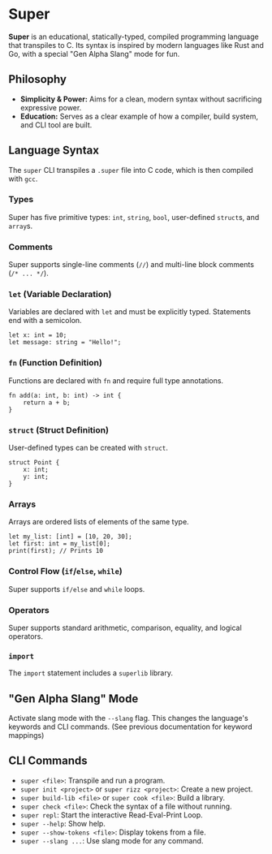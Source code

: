 # Super

**Super** is an educational, statically-typed, compiled programming language that transpiles to C. Its syntax is inspired by modern languages like Rust and Go, with a special "Gen Alpha Slang" mode for fun.

## Philosophy

*   **Simplicity & Power:** Aims for a clean, modern syntax without sacrificing expressive power.
*   **Education:** Serves as a clear example of how a compiler, build system, and CLI tool are built.

## Language Syntax

The `super` CLI transpiles a `.super` file into C code, which is then compiled with `gcc`.

### Types

Super has five primitive types: `int`, `string`, `bool`, user-defined `struct`s, and `array`s.

### Comments

Super supports single-line comments (`//`) and multi-line block comments (`/* ... */`).

### `let` (Variable Declaration)

Variables are declared with `let` and must be explicitly typed. Statements end with a semicolon.

```super
let x: int = 10;
let message: string = "Hello!";
```

### `fn` (Function Definition)

Functions are declared with `fn` and require full type annotations.

```super
fn add(a: int, b: int) -> int {
    return a + b;
}
```

### `struct` (Struct Definition)

User-defined types can be created with `struct`.

```super
struct Point {
    x: int;
    y: int;
}
```

### Arrays

Arrays are ordered lists of elements of the same type.

```super
let my_list: [int] = [10, 20, 30];
let first: int = my_list[0];
print(first); // Prints 10
```

### Control Flow (`if`/`else`, `while`)

Super supports `if/else` and `while` loops.

### Operators

Super supports standard arithmetic, comparison, equality, and logical operators.

### `import`

The `import` statement includes a `superlib` library.

## "Gen Alpha Slang" Mode

Activate slang mode with the `--slang` flag. This changes the language's keywords and CLI commands.
(See previous documentation for keyword mappings)

## CLI Commands

*   `super <file>`: Transpile and run a program.
*   `super init <project>` or `super rizz <project>`: Create a new project.
*   `super build-lib <file>` or `super cook <file>`: Build a library.
*   `super check <file>`: Check the syntax of a file without running.
*   `super repl`: Start the interactive Read-Eval-Print Loop.
*   `super --help`: Show help.
*   `super --show-tokens <file>`: Display tokens from a file.
*   `super --slang ...`: Use slang mode for any command.
